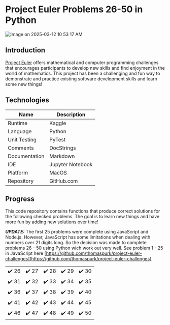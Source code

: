 # Project Euler Problems 26-50 in Python

![Image on 2025-03-12 10 53 17 AM](https://github.com/user-attachments/assets/ee8ae621-ad08-4210-aec7-5c95dc012a5a)

## Introduction

[Project Euler](https://projecteuler.net/about) offers mathematical and computer programming challenges that encourages participants to develop new skills and find enjoyment in the world of mathematics. This project has been a challenging and fun way to demonstrate and practice existing software development skills and learn some new things!

## Technologies

| Name          | Description |
| ------------- | ----------- |
| Runtime       | Kaggle      |
| Language      | Python      |
| Unit Testing  | PyTest      |
| Comments      | DocStrings  |
| Documentation | Markdown    |
| IDE           | Jupyter Notebook     |
| Platform      | MacOS       |
| Repository    | GitHub.com  |

## Progress

This code repository contains functions that produce correct solutions for the following checked problems. The goal is to learn new things and have more fun by adding new solutions over time!

***UPDATE:*** The first 25 problems were complete using JavaScript and Node.js. However, JavaScript has some limitations when dealing with numbers over 21 digits long. So the decision was made to complete problems 26 - 50 using Python wich work out very well. See problem 1 - 25 in JavaScript here [https://github.com/thomaspurk/project-euler-challenges](https://github.com/thomaspurk/project-euler-challenges)

|                       |                       |                       |                       |                       | 
| --------------------: | --------------------: | --------------------: | --------------------: | --------------------: | 
|  :heavy_check_mark: 26 |  :heavy_check_mark: 27 |  :heavy_check_mark: 28 |  :heavy_check_mark: 29 |  :heavy_check_mark: 30 |
| :heavy_check_mark: 31 |  :heavy_check_mark: 32 |  :heavy_check_mark: 33 |  :heavy_check_mark: 34 | :heavy_check_mark: 35 |
| :heavy_check_mark: 36 | :heavy_check_mark: 37 | :heavy_check_mark: 38 | :heavy_check_mark: 39 | :heavy_check_mark: 40 |
| :heavy_check_mark: 41 | :heavy_check_mark: 42 | :heavy_check_mark: 43 | :heavy_check_mark: 44 | :heavy_check_mark: 45 |
| :heavy_check_mark: 46 | :heavy_check_mark: 47 | :heavy_check_mark: 48 | :heavy_check_mark: 49 | :heavy_check_mark: 50 | 

